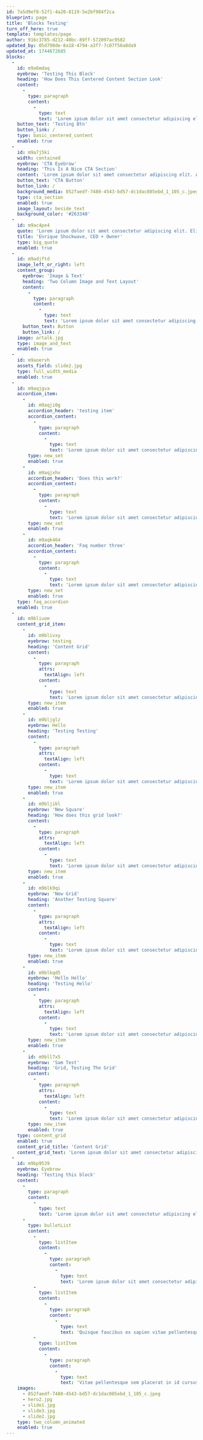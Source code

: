 ```yaml
---
id: 7a5d9ef8-52f1-4a20-8119-5e2bf984f2ca
blueprint: page
title: 'Blocks Testing'
turn_off_hero: true
template: templates/page
author: 916c3785-d212-40bc-89ff-572097ac9582
updated_by: 05d798de-8a18-4794-a3f7-7c07f56a8da9
updated_at: 1744672685
blocks:
  -
    id: m9a6mdaq
    eyebrow: 'Testing This Block'
    heading: 'How Does This Centered Content Section Look'
    content:
      -
        type: paragraph
        content:
          -
            type: text
            text: 'Lorem ipsum dolor sit amet consectetur adipiscing elit. Sit amet consectetur adipiscing elit quisque faucibus ex. Adipiscing elit quisque faucibus ex sapien vitae pellentesque. TESTERRRR'
    button_text: 'Testing Btn'
    button_link: /
    type: basic_centered_content
    enabled: true
  -
    id: m9a7j5ki
    width: contained
    eyebrow: 'CTA Eyebrow'
    heading: 'This Is A Nice CTA Section'
    content: 'Lorem ipsum dolor sit amet consectetur adipiscing elit. Amet consectetur adipiscing elit quisque faucibus ex sapien. Quisque faucibus ex sapien vitae pellentesque sem placerat. Vitae pellentesque sem placerat in id cursus mi.'
    button_text: 'CTA Button'
    button_link: /
    background_media: 852faedf-7480-4543-bd57-dc1dac085ebd_1_105_c.jpeg
    type: cta_section
    enabled: true
    image_layout: beside_text
    background_color: '#263340'
  -
    id: m9ac4pe4
    quote: 'Lorem ipsum dolor sit amet consectetur adipiscing elit. Elit quisque faucibus ex sapien vitae pellentesque sem. Sem placerat in id cursus mi pretium tellus. Tellus duis convallis tempus leo eu aenean sed. Sed diam urna tempor pulvinar vivamus fringilla lacus. Lacus nec metus bibendum egestas iaculis massa nisl. Nisl malesuada lacinia integer nunc posuere ut hendrerit.'
    title: 'Enrique Shockwave, CEO + Owner'
    type: big_quote
    enabled: true
  -
    id: m9adjftd
    image_left_or_right: left
    content_group:
      eyebrow: 'Image & Text'
      heading: 'Two Column Image and Text Layout'
      content:
        -
          type: paragraph
          content:
            -
              type: text
              text: 'Lorem ipsum dolor sit amet consectetur adipiscing elit. Faucibus ex sapien vitae pellentesque sem placerat in. Cursus mi pretium tellus duis convallis tempus leo. Aenean sed diam urna tempor pulvinar vivamus fringilla. Nec metus bibendum egestas iaculis massa nisl malesuada. Integer nunc posuere ut hendrerit semper vel class. Taciti sociosqu ad litora torquent per conubia nostra. Himenaeos orci varius natoque penatibus et magnis dis. Montes nascetur ridiculus mus donec rhoncus eros lobortis.'
      button_text: Button
      button_link: /
    image: artalk.jpg
    type: image_and_text
    enabled: true
  -
    id: m9aoervh
    assets_field: slide2.jpg
    type: full_width_media
    enabled: true
  -
    id: m9aqjgva
    accordion_item:
      -
        id: m9aqji0g
        accordion_header: 'testing item'
        accordion_content:
          -
            type: paragraph
            content:
              -
                type: text
                text: 'Lorem ipsum dolor sit amet consectetur adipiscing elit. Amet consectetur adipiscing elit quisque faucibus ex sapien. Quisque faucibus ex sapien vitae pellentesque sem placerat. Vitae pellentesque sem placerat in id cursus mi.'
        type: new_set
        enabled: true
      -
        id: m9aqjxhv
        accordion_header: 'Does this work?'
        accordion_content:
          -
            type: paragraph
            content:
              -
                type: text
                text: 'Lorem ipsum dolor sit amet consectetur adipiscing elit. Amet consectetur adipiscing elit quisque faucibus ex sapien. Quisque faucibus ex sapien vitae pellentesque sem placerat. Vitae pellentesque sem placerat in id cursus mi.'
        type: new_set
        enabled: true
      -
        id: m9aqk464
        accordion_header: 'Faq number three'
        accordion_content:
          -
            type: paragraph
            content:
              -
                type: text
                text: 'Lorem ipsum dolor sit amet consectetur adipiscing elit. Amet consectetur adipiscing elit quisque faucibus ex sapien. Quisque faucibus ex sapien vitae pellentesque sem placerat. Vitae pellentesque sem placerat in id cursus mi.'
        type: new_set
        enabled: true
    type: faq_accordion
    enabled: true
  -
    id: m9bliuom
    content_grid_item:
      -
        id: m9blivxy
        eyebrow: testing
        heading: 'Content Grid'
        content:
          -
            type: paragraph
            attrs:
              textAlign: left
            content:
              -
                type: text
                text: 'Lorem ipsum dolor sit amet consectetur adipiscing elit. Amet consectetur adipiscing elit quisque faucibus ex sapien. Quisque faucibus ex sapien vitae pellentesque sem placerat. Vitae pellentesque sem placerat in id cursus mi.'
        type: new_item
        enabled: true
      -
        id: m9bljglz
        eyebrow: Hello
        heading: 'Testing Testing'
        content:
          -
            type: paragraph
            attrs:
              textAlign: left
            content:
              -
                type: text
                text: 'Lorem ipsum dolor sit amet consectetur adipiscing elit. Amet consectetur adipiscing elit quisque faucibus ex sapien. Quisque faucibus ex sapien vitae pellentesque sem placerat. Vitae pellentesque sem placerat in id cursus mi.'
        type: new_item
        enabled: true
      -
        id: m9bljibl
        eyebrow: 'New Square'
        heading: 'How does this grid look?'
        content:
          -
            type: paragraph
            attrs:
              textAlign: left
            content:
              -
                type: text
                text: 'Lorem ipsum dolor sit amet consectetur adipiscing elit. Sit amet consectetur adipiscing elit quisque faucibus ex. Adipiscing elit quisque faucibus ex sapien vitae pellentesque.'
        type: new_item
        enabled: true
      -
        id: m9blk9qi
        eyebrow: 'New Grid'
        heading: 'Another Testing Square'
        content:
          -
            type: paragraph
            attrs:
              textAlign: left
            content:
              -
                type: text
                text: 'Lorem ipsum dolor sit amet consectetur adipiscing elit. Sit amet consectetur adipiscing elit quisque faucibus ex. Adipiscing elit quisque faucibus ex sapien vitae pellentesque.'
        type: new_item
        enabled: true
      -
        id: m9blkqd5
        eyebrow: 'Hello Hello'
        heading: 'Testing Hello'
        content:
          -
            type: paragraph
            attrs:
              textAlign: left
            content:
              -
                type: text
                text: 'Lorem ipsum dolor sit amet consectetur adipiscing elit. Dolor sit amet consectetur adipiscing elit quisque faucibus.'
        type: new_item
        enabled: true
      -
        id: m9bll7x5
        eyebrow: 'Sam Test'
        heading: 'Grid, Testing The Grid'
        content:
          -
            type: paragraph
            attrs:
              textAlign: left
            content:
              -
                type: text
                text: 'Lorem ipsum dolor sit amet consectetur adipiscing elit. Amet consectetur adipiscing elit quisque faucibus ex sapien. Quisque faucibus ex sapien vitae pellentesque sem placerat. Vitae pellentesque sem placerat in id cursus mi.'
        type: new_item
        enabled: true
    type: content_grid
    enabled: true
    content_grid_title: 'Content Grid'
    content_grid_text: 'Lorem ipsum dolor sit amet consectetur adipiscing elit. Amet consectetur adipiscing elit quisque faucibus ex sapien. Quisque faucibus ex sapien vitae pellentesque sem placerat. Vitae pellentesque sem placerat in id cursus mi.'
  -
    id: m9bp9539
    eyebrow: Eyebrow
    heading: 'Testing this block'
    content:
      -
        type: paragraph
        content:
          -
            type: text
            text: 'Lorem ipsum dolor sit amet consectetur adipiscing elit. Amet consectetur adipiscing elit quisque faucibus ex sapien. Quisque faucibus ex sapien vitae pellentesque sem placerat. Vitae pellentesque sem placerat in id cursus mi.'
      -
        type: bulletList
        content:
          -
            type: listItem
            content:
              -
                type: paragraph
                content:
                  -
                    type: text
                    text: 'Lorem ipsum dolor sit amet consectetur adipiscing elit.'
          -
            type: listItem
            content:
              -
                type: paragraph
                content:
                  -
                    type: text
                    text: 'Quisque faucibus ex sapien vitae pellentesque sem placerat.'
          -
            type: listItem
            content:
              -
                type: paragraph
                content:
                  -
                    type: text
                    text: 'Vitae pellentesque sem placerat in id cursus mi'
    images:
      - 852faedf-7480-4543-bd57-dc1dac085ebd_1_105_c.jpeg
      - hero2.jpg
      - slide1.jpg
      - slide3.jpg
      - slide2.jpg
    type: two_column_animated
    enabled: true
---
```

